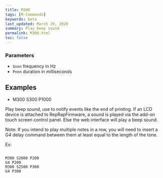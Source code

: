 ```yaml
---
title: M300
tags: [M-Commands] 
keywords: beta 
last_updated: March 29, 2020 
summary: Play beep sound 
permalink: M300.html
toc: false 
---
```



### Parameters

* `Snnn` frequency in Hz
* `Pnnn` duration in milliseconds

## Examples

* M300 S300 P1000

Play beep sound, use to notify events like the end of printing. If an LCD device is attached to RepRapFirmware, a sound is played via the add-on touch screen control panel. Else the web interface will play a beep sound.

Note: If you intend to play multiple notes in a row, you will need to insert a G4 delay command between them at least equal to the length of the tone.

Ex:

```

M300 S2000 P200
G4 P200
M300 S2500 P300
G4 P300

```

